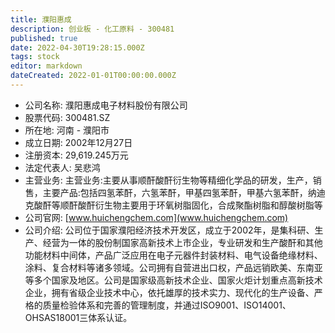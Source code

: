 ```yaml
---
title: 濮阳惠成
description: 创业板 - 化工原料 - 300481
published: true
date: 2022-04-30T19:28:15.000Z
tags: stock
editor: markdown
dateCreated: 2022-01-01T00:00:00.000Z
---
```


- 公司名称: 濮阳惠成电子材料股份有限公司
- 股票代码: 300481.SZ
- 所在地: 河南 - 濮阳市
- 成立日期: 2002年12月27日
- 注册资本: 29,619.245万元
- 法定代表人: 吴悲鸿
- 主营业务: 主营业务:主要从事顺酐酸酐衍生物等精细化学品的研发，生产，销售，主要产品:包括四氢苯酐，六氢苯酐，甲基四氢苯酐，甲基六氢苯酐，纳迪克酸酐等顺酐酸酐衍生物主要用于环氧树脂固化，合成聚酯树脂和醇酸树脂等
- 公司官网: [www.huichengchem.com](www.huichengchem.com)
- 公司介绍: 公司位于国家濮阳经济技术开发区，成立于2002年，是集科研、生产、经营为一体的股份制国家高新技术上市企业，专业研发和生产酸酐和其他功能材料中间体，产品广泛应用在电子元器件封装材料、电气设备绝缘材料、涂料、复合材料等诸多领域。公司拥有自营进出口权，产品远销欧美、东南亚等多个国家及地区。公司是国家级高新技术企业、国家火炬计划重点高新技术企业，拥有省级企业技术中心，依托雄厚的技术实力、现代化的生产设备、严格的质量检验体系和完善的管理制度，并通过ISO9001、ISO14001、OHSAS18001三体系认证。


